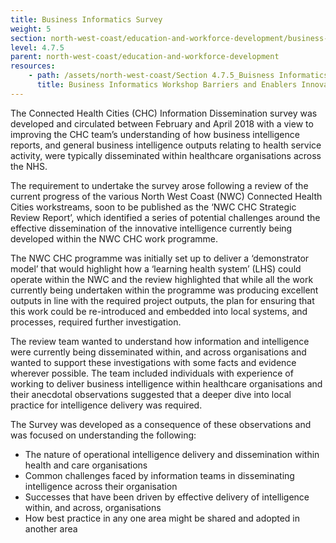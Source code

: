 ```yaml
---
title: Business Informatics Survey
weight: 5
section: north-west-coast/education-and-workforce-development/business-informatics-survey
level: 4.7.5
parent: north-west-coast/education-and-workforce-development
resources: 
    - path: /assets/north-west-coast/Section 4.7.5_Buisness Informatics Workshop Barriers and Enablers Innovation.pdf
      title: Business Informatics Workshop Barriers and Enablers Innovation
---
```

The Connected Health Cities (CHC) Information Dissemination survey was developed and circulated between February and April 2018 with a view to improving the CHC team’s understanding of how business intelligence reports, and general business intelligence outputs relating to health service activity, were typically disseminated within healthcare organisations across the NHS. 
 
The requirement to undertake the survey arose following a review of the current progress of the various North West Coast (NWC) Connected Health Cities workstreams, soon to be published as the ‘NWC CHC Strategic Review Report’, which identified a series of potential challenges around the effective dissemination of the innovative intelligence currently being developed within the NWC CHC work programme. 
 
The NWC CHC programme was initially set up to deliver a ‘demonstrator model’ that would highlight how a ‘learning health system’ (LHS) could operate within the NWC and the review highlighted that while all the work currently being undertaken within the programme was producing excellent outputs in line with the required project outputs, the plan for ensuring that this work could be re-introduced and embedded into local systems, and processes, required further investigation. 
 
The review team wanted to understand how information and intelligence were currently being disseminated within, and across organisations and wanted to support these investigations with some facts and evidence wherever possible. The team included individuals with experience of working to deliver business intelligence within healthcare organisations and their anecdotal observations suggested that a deeper dive into local practice for intelligence delivery was required. 
 
The Survey was developed as a consequence of these observations and was focused on understanding the following: 
 
- The nature of operational intelligence delivery and dissemination within health and care organisations 
- Common challenges faced by information teams in disseminating intelligence across their organisation  
- Successes that have been driven by effective delivery of intelligence within, and across, organisations 
- How best practice in any one area might be shared and adopted in another area
